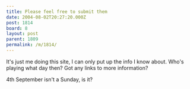 ```yaml
---
title: Please feel free to submit them
date: 2004-08-02T20:27:20.000Z
post: 1814
board: 8
layout: post
parent: 1809
permalink: /m/1814/
---
```

It's just me doing this site, I can only put up the info I know about. Who's playing what day then? Got any links to more information?

4th September isn't a Sunday, is it?
